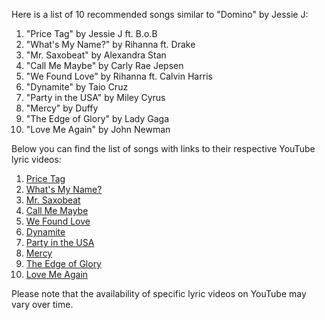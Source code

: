 Here is a list of 10 recommended songs similar to "Domino" by Jessie J:

1. "Price Tag" by Jessie J ft. B.o.B
2. "What's My Name?" by Rihanna ft. Drake
3. "Mr. Saxobeat" by Alexandra Stan
4. "Call Me Maybe" by Carly Rae Jepsen
5. "We Found Love" by Rihanna ft. Calvin Harris
6. "Dynamite" by Taio Cruz
7. "Party in the USA" by Miley Cyrus
8. "Mercy" by Duffy
9. "The Edge of Glory" by Lady Gaga
10. "Love Me Again" by John Newman

Below you can find the list of songs with links to their respective YouTube lyric videos:

1. [Price Tag](https://www.youtube.com/watch?v=qMxX-QOV9tI)
2. [What's My Name?](https://www.youtube.com/watch?v=U0CGsw6h60k)
3. [Mr. Saxobeat](https://www.youtube.com/watch?v=lAhHNCfA7NI)
4. [Call Me Maybe](https://www.youtube.com/watch?v=fWNaR-rxAic)
5. [We Found Love](https://www.youtube.com/watch?v=tg00YEETFzg)
6. [Dynamite](https://www.youtube.com/watch?v=Vysgv7qVYTo)
7. [Party in the USA](https://www.youtube.com/watch?v=M11SvDtPBhA)
8. [Mercy](https://www.youtube.com/watch?v=keZJsQPLnes)
9. [The Edge of Glory](https://www.youtube.com/watch?v=QeWBS0JBNzQ)
10. [Love Me Again](https://www.youtube.com/watch?v=CfihYWRWRTQ)

Please note that the availability of specific lyric videos on YouTube may vary over time.

